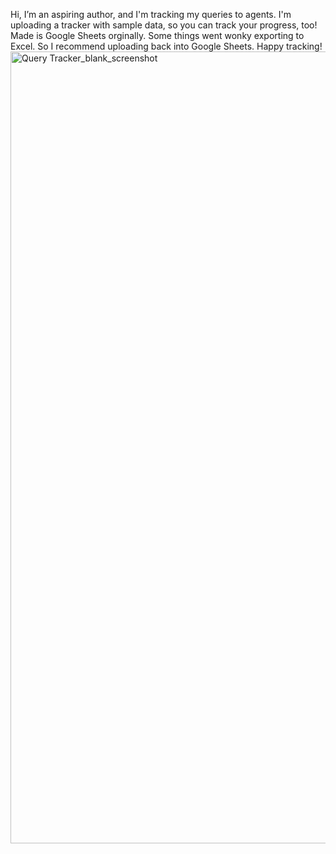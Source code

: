 Hi, I’m an aspiring author,
and I'm tracking my queries to agents.
I'm uploading a tracker with sample data,
so you can track your progress, too!
Made is Google Sheets orginally.
Some things went wonky exporting to Excel.
So I recommend uploading back into Google Sheets.
Happy tracking!
<img width="1267" alt="Query Tracker_blank_screenshot" src="https://github.com/user-attachments/assets/9517a01c-b222-41df-9e84-1c0291452a46">
